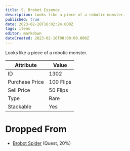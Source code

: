 ```yaml
---
title: S. Brobot Essence
description: Looks like a piece of a robotic monster.
published: true
date: 2023-02-28T16:02:24.000Z
tags: items
editor: markdown
dateCreated: 2023-02-16T00:00:00.000Z
---
```


Looks like a piece of a robotic monster.

|Attribute|Value|
|-|-|
|ID|1302|
|Purchase Price|100 Flips|
|Sell Price|50 Flips|
|Type|Rare|
|Stackable|Yes|


# Dropped From
 * [Brobot Spider](/monsters/brobot-spider) (Quest, 20%)

